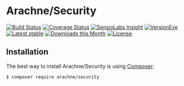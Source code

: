 Arachne/Security
====

[![Build Status](https://img.shields.io/travis/Arachne/Security/master.svg?style=flat-square)](https://travis-ci.org/Arachne/Security/branches)
[![Coverage Status](https://img.shields.io/coveralls/Arachne/Security/master.svg?style=flat-square)](https://coveralls.io/github/Arachne/Security?branch=master)
[![SensioLabs Insight](https://img.shields.io/sensiolabs/i/9de47caa-0317-4ec3-9928-eae0d49937fb.svg?style=flat-square)](https://insight.sensiolabs.com/projects/9de47caa-0317-4ec3-9928-eae0d49937fb)
[![VersionEye](https://img.shields.io/versioneye/d/php/arachne:security.svg?style=flat-square)](https://www.versioneye.com/php/arachne:security)
[![Latest stable](https://img.shields.io/packagist/v/arachne/security.svg?style=flat-square)](https://packagist.org/packages/arachne/security)
[![Downloads this Month](https://img.shields.io/packagist/dm/arachne/security.svg?style=flat-square)](https://packagist.org/packages/arachne/security)
[![License](https://img.shields.io/badge/license-MIT-blue.svg?style=flat-square)](https://github.com/Arachne/Security/blob/master/license.md)


Installation
----

The best way to install Arachne/Security is using [Composer](http://getcomposer.org/):

```sh
$ composer require arachne/security
```
